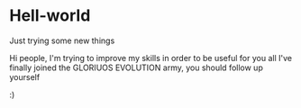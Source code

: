 # Hell-world
Just trying some new things

Hi people, I'm trying to improve my skills in order to be useful for you all
I've finally joined the GLORIUOS EVOLUTION army, you should follow up yourself

:)
